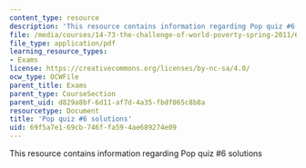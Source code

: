 ```yaml
---
content_type: resource
description: 'This resource contains information regarding Pop quiz #6 solutions'
file: /media/courses/14-73-the-challenge-of-world-poverty-spring-2011/69f5a7e169cb746ffa594ae689274e09_MIT14_73S11_quiz6_sol.pdf
file_type: application/pdf
learning_resource_types:
- Exams
license: https://creativecommons.org/licenses/by-nc-sa/4.0/
ocw_type: OCWFile
parent_title: Exams
parent_type: CourseSection
parent_uid: d829a8bf-6d11-af7d-4a35-fbdf065c8b8a
resourcetype: Document
title: 'Pop quiz #6 solutions'
uid: 69f5a7e1-69cb-746f-fa59-4ae689274e09
---
```

This resource contains information regarding Pop quiz #6 solutions